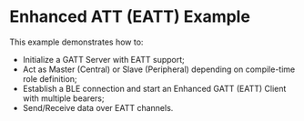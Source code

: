 # Enhanced ATT (EATT) Example

This example demonstrates how to:

* Initialize a GATT Server with EATT support;
* Act as Master (Central) or Slave (Peripheral) depending on compile-time role definition;
* Establish a BLE connection and start an Enhanced GATT (EATT) Client with multiple bearers;
* Send/Receive data over EATT channels.